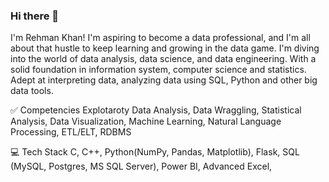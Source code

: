 ### Hi there 👋

I'm Rehman Khan! I'm aspiring to become a data professional, and I'm all about that hustle to keep learning and growing in the data game. I'm diving into the world of data analysis, data science, and data engineering. With a solid foundation in information system, computer science and statistics. Adept at interpreting data, analyzing data using SQL, Python and other big data tools.

✅ Competencies
Explotaroty Data Analysis, Data Wraggling, Statistical Analysis, Data Visualization, Machine Learning, Natural Language Processing, ETL/ELT, RDBMS

💻 Tech Stack
C, C++, Python(NumPy, Pandas, Matplotlib), Flask, SQL (MySQL, Postgres, MS SQL Server), Power BI, Advanced Excel, 
